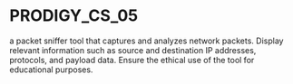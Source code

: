 # PRODIGY_CS_05
a packet sniffer tool that captures and analyzes network packets. Display relevant information such as source and destination IP addresses, protocols, and payload data. Ensure the ethical use of the tool for educational purposes.
